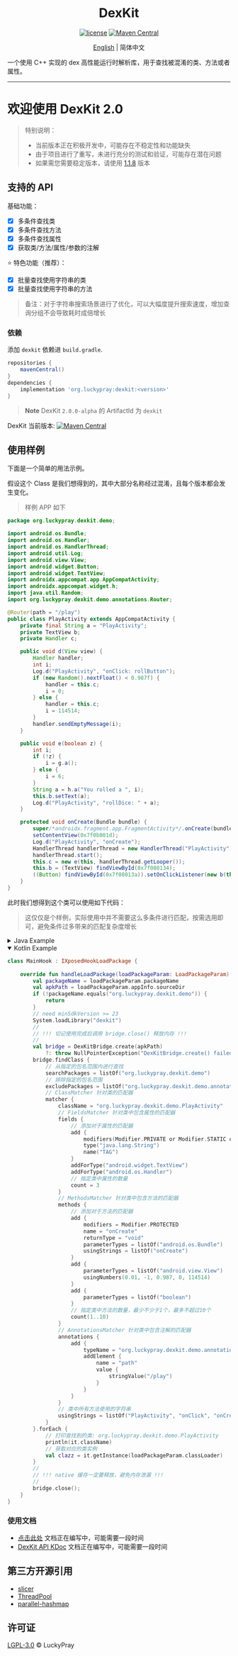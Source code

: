 <div align="center">
    <h1> DexKit </h1>

[![license](https://img.shields.io/github/license/LuckyPray/DexKit.svg)](https://www.gnu.org/licenses/lgpl-3.0.html)
[![Maven Central](https://img.shields.io/maven-central/v/org.luckypray/dexkit.svg?label=Maven%20Central)](https://central.sonatype.com/search?q=dexkit&namespace=org.luckypray)

[English](https://github.com/LuckyPray/DexKit/blob/master/README.md) | 简体中文

</div>

一个使用 C++ 实现的 dex 高性能运行时解析库，用于查找被混淆的类、方法或者属性。

---

# 欢迎使用 DexKit 2.0

> 特别说明：
> - 当前版本正在积极开发中，可能存在不稳定性和功能缺失
> - 由于项目进行了重写，未进行充分的测试和验证，可能存在潜在问题
> - 如果需您需要稳定版本，请使用 [1.1.8](https://github.com/LuckyPray/DexKit/tree/1.1.x) 版本

## 支持的 API

基础功能：

- [x] 多条件查找类
- [x] 多条件查找方法
- [x] 多条件查找属性
- [x] 获取类/方法/属性/参数的注解

⭐️ 特色功能（推荐）：

- [x] 批量查找使用字符串的类
- [x] 批量查找使用字符串的方法

> 备注：对于字符串搜索场景进行了优化，可以大幅度提升搜索速度，增加查询分组不会导致耗时成倍增长

### 依赖

添加 `dexkit` 依赖进 `build.gradle`.

```gradle
repositories {
    mavenCentral()
}
dependencies {
    implementation 'org.luckypray:dexkit:<version>'
}
```

> **Note**
> DexKit `2.0.0-alpha` 的 ArtifactId 为 `dexkit`

DexKit 当前版本: [![Maven Central](https://img.shields.io/maven-central/v/org.luckypray/dexkit.svg?label=Maven%20Central)](https://central.sonatype.com/search?q=dexkit&namespace=org.luckypray)

## 使用样例

下面是一个简单的用法示例。

假设这个 Class 是我们想得到的，其中大部分名称经过混淆，且每个版本都会发生变化。

> 样例 APP 如下

```java
package org.luckypray.dexkit.demo;

import android.os.Bundle;
import android.os.Handler;
import android.os.HandlerThread;
import android.util.Log;
import android.view.View;
import android.widget.Button;
import android.widget.TextView;
import androidx.appcompat.app.AppCompatActivity;
import androidx.appcompat.widget.h;
import java.util.Random;
import org.luckypray.dexkit.demo.annotations.Router;

@Router(path = "/play")
public class PlayActivity extends AppCompatActivity {
    private final String a = "PlayActivity";
    private TextView b;
    private Handler c;

    public void d(View view) {
        Handler handler;
        int i;
        Log.d("PlayActivity", "onClick: rollButton");
        if (new Random().nextFloat() < 0.987f) {
            handler = this.c;
            i = 0;
        } else {
            handler = this.c;
            i = 114514;
        }
        handler.sendEmptyMessage(i);
    }

    public void e(boolean z) {
        int i;
        if (!z) {
            i = g.a();
        } else {
            i = 6;
        }
        String a = h.a("You rolled a ", i);
        this.b.setText(a);
        Log.d("PlayActivity", "rollDice: " + a);
    }

    protected void onCreate(Bundle bundle) {
        super/*androidx.fragment.app.FragmentActivity*/.onCreate(bundle);
        setContentView(0x7f0b001d);
        Log.d("PlayActivity", "onCreate");
        HandlerThread handlerThread = new HandlerThread("PlayActivity");
        handlerThread.start();
        this.c = new e(this, handlerThread.getLooper());
        this.b = (TextView) findViewById(0x7f080134);
        ((Button) findViewById(0x7f08013a)).setOnClickListener(new b(this));
    }
}
```

此时我们想得到这个类可以使用如下代码：

> 这仅仅是个样例，实际使用中并不需要这么多条件进行匹配，按需选用即可，避免条件过多带来的匹配复杂度增长

<details><summary>Java Example</summary>
<p>

```java
public class MainHook implements IXposedHookLoadPackage {
    
    @Override
    public void handleLoadPackage(XC_LoadPackage.LoadPackageParam loadPackageParam) {
        String packageName = loadPackageParam.packageName;
        String apkPath = loadPackageParam.appInfo.sourceDir;
        if (!packageName.equals("org.luckypray.dexkit.demo")) {
            return;
        }
        // need minSdkVersion >= 23
        System.loadLibrary("dexkit");
        //
        // !!! 切记使用完成后调用 bridge.close() 释放内存 !!!
        // 
        DexKitBridge bridge = DexKitBridge.create(apkPath);
        bridge.findClass(FindClass.create()
                // 从指定的包名范围内进行查找
                .searchPackages("org.luckypray.dexkit.demo")
                // 排除指定的包名范围
                .excludePackages("org.luckypray.dexkit.demo.annotations")
                .matcher(ClassMatcher.create()
                        // ClassMatcher 针对类的匹配器
                        .className("org.luckypray.dexkit.demo.PlayActivity")
                        // FieldsMatcher 针对类中包含属性的匹配器
                        .fields(FieldsMatcher.create()
                                // 添加对于属性的匹配器
                                .add(FieldMatcher.create()
                                        .modifiers(Modifier.PRIVATE | Modifier.STATIC | Modifier.FINAL)
                                        .type("java.lang.String")
                                        .name("TAG")
                                )
                                .addForType("android.widget.TextView")
                                .addForType("android.os.Handler")
                                // 指定类中属性的数量
                                .count(3)
                        )
                        // MethodsMatcher 针对类中包含方法的匹配器
                        .methods(MethodsMatcher.create()
                                // 添加对于方法的匹配器
                                .methods(List.of(
                                        MethodMatcher.create()
                                                .modifiers(Modifier.PROTECTED)
                                                .name("onCreate")
                                                .returnType("void")
                                                .parameterTypes("android.os.Bundle")
                                                .usingStrings("onCreate"),
                                        MethodMatcher.create()
                                                .parameterTypes("android.view.View")
                                                .usingNumbers(0.01, -1, 0.987, 0, 114514),
                                        MethodMatcher.create()
                                                .modifiers(Modifier.PUBLIC)
                                                .parameterTypes("boolean")
                                ))
                                // 指定类中方法的数量，最少不少于1个，最多不超过10个
                                .range(1, 10)
                        )
                        // AnnotationsMatcher 针对类中包含注解的匹配器
                        .annotations(AnnotationsMatcher.create()
                                .add(AnnotationMatcher.create()
                                        .typeName("org.luckypray.dexkit.demo.annotations.Router")
                                        .addElement(
                                                AnnotationElementMatcher.create()
                                                        .name("path")
                                                        .matcher(createString("/play"))
                                        )
                                )
                        )
                        // 类中所有方法使用的字符串
                        .usingStrings("PlayActivity", "onClick", "onCreate")
                )
        ).forEach(classData -> {
            // 打印查找到的类: org.luckypray.dexkit.demo.PlayActivity
            System.out.println(classData.getClassName());
            // 获取对应的类实例
            Class<?> clazz = classData.getInstance(loadPackageParam.classLoader);
        });
        //
        // !!! native 缓存一定要释放，避免内存泄漏 !!!
        //
        bridge.close();
    }
}
```

</p></details>

<details open><summary>Kotlin Example</summary>
<p>

```kotlin
class MainHook : IXposedHookLoadPackage {
    
    override fun handleLoadPackage(loadPackageParam: LoadPackageParam) {
        val packageName = loadPackageParam.packageName
        val apkPath = loadPackageParam.appInfo.sourceDir
        if (!packageName.equals("org.luckypray.dexkit.demo")) {
            return
        }
        // need minSdkVersion >= 23
        System.loadLibrary("dexkit")
        //
        // !!! 切记使用完成后调用 bridge.close() 释放内存 !!!
        // 
        val bridge = DexKitBridge.create(apkPath)
            ?: throw NullPointerException("DexKitBridge.create() failed")
        bridge.findClass {
            // 从指定的包名范围内进行查找
            searchPackages = listOf("org.luckypray.dexkit.demo")
            // 排除指定的包名范围
            excludePackages = listOf("org.luckypray.dexkit.demo.annotations")
            // ClassMatcher 针对类的匹配器
            matcher {
                className = "org.luckypray.dexkit.demo.PlayActivity"
                // FieldsMatcher 针对类中包含属性的匹配器
                fields {
                    // 添加对于属性的匹配器
                    add {
                        modifiers(Modifier.PRIVATE or Modifier.STATIC or Modifier.FINAL)
                        type("java.lang.String")
                        name("TAG")
                    }
                    addForType("android.widget.TextView")
                    addForType("android.os.Handler")
                    // 指定类中属性的数量
                    count = 3
                }
                // MethodsMatcher 针对类中包含方法的匹配器
                methods {
                    // 添加对于方法的匹配器
                    add {
                        modifiers = Modifier.PROTECTED
                        name = "onCreate"
                        returnType = "void"
                        parameterTypes = listOf("android.os.Bundle")
                        usingStrings = listOf("onCreate")
                    }
                    add {
                        parameterTypes = listOf("android.view.View")
                        usingNumbers(0.01, -1, 0.987, 0, 114514)
                    }
                    add {
                        parameterTypes = listOf("boolean")
                    }
                    // 指定类中方法的数量，最少不少于1个，最多不超过10个
                    count(1..10)
                }
                // AnnotationsMatcher 针对类中包含注解的匹配器
                annotations {
                    add {
                        typeName = "org.luckypray.dexkit.demo.annotations.Router"
                        addElement {
                            name = "path"
                            value {
                                stringValue("/play")
                            }
                        }
                    }
                }
                // 类中所有方法使用的字符串
                usingStrings = listOf("PlayActivity", "onClick", "onCreate")
            }
        }.forEach {
            // 打印查找到的类: org.luckypray.dexkit.demo.PlayActivity
            println(it.className)
            // 获取对应的类实例
            val clazz = it.getInstance(loadPackageParam.classLoader)
        }
        //
        // !!! native 缓存一定要释放，避免内存泄漏 !!!
        //
        bridge.close();
    }
}
```

</p></details>

### 使用文档

- [点击此处]() 文档正在编写中，可能需要一段时间
- [DexKit API KDoc]() 文档正在编写中，可能需要一段时间

## 第三方开源引用

- [slicer](https://cs.android.com/android/platform/superproject/+/main:tools/dexter/slicer/)
- [ThreadPool](https://github.com/progschj/ThreadPool)
- [parallel-hashmap](https://github.com/greg7mdp/parallel-hashmap)

## 许可证

[LGPL-3.0](https://www.gnu.org/licenses/lgpl-3.0.html) © LuckyPray
